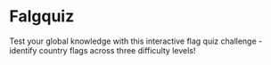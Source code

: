 # Falgquiz
Test your global knowledge with this interactive flag quiz challenge - identify country flags across three difficulty levels! 
